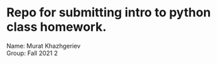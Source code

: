 # Repo for submitting intro to python class homework.

Name: Murat Khazhgeriev  
Group: Fall 2021 2
